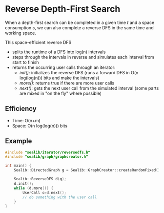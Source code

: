 Reverse Depth-First Search
===
When a depth-first search can be completed in a given time *t* and a space consumption *s*, we can also complete a reverse DFS in the same time and working space.

This space-efficient reverse DFS
- splits the runtime of a DFS into log(n) intervals
- steps through the intervals in reverse and simulates each interval from start to finish
- returns the occurring user calls through an iterator:
    - *init()*: initializes the reverse DFS (runs a forward DFS in O(n log(log(n))) bits and make the intervals)
    - *more()*: returns true if there are more user calls
    - *next()*: gets the next user call from the simulated interval (some parts are mixed in "on the fly" where possible)

## Efficiency
- Time: O(n+m)
- Space: O(n log(log(n))) bits

## Example
```cpp
#include "sealib/iterator/reversedfs.h"
#include "sealib/graph/graphcreator.h"

int main() {
    Sealib::DirectedGraph g = Sealib::GraphCreator::createRandomFixed(1024, 16);

    Sealib::ReverseDFS d(g);
    d.init();
    while (d.more()) {
        UserCall c=d.next();
        // do something with the user call
    }
}
```